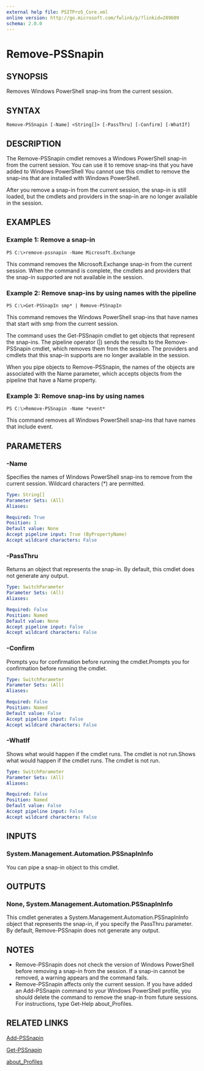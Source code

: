 ```yaml
---
external help file: PSITPro5_Core.xml
online version: http://go.microsoft.com/fwlink/p/?linkid=289609
schema: 2.0.0
---
```


# Remove-PSSnapin
## SYNOPSIS
Removes Windows PowerShell snap-ins from the current session.

## SYNTAX

```
Remove-PSSnapin [-Name] <String[]> [-PassThru] [-Confirm] [-WhatIf]
```

## DESCRIPTION
The Remove-PSSnapin cmdlet removes a Windows PowerShell snap-in from the current session.
You can use it to remove snap-ins that you have added to Windows PowerShell You cannot use this cmdlet to remove the snap-ins that are installed with Windows PowerShell.

After you remove a snap-in from the current session, the snap-in is still loaded, but the cmdlets and providers in the snap-in are no longer available in the session.

## EXAMPLES

### Example 1: Remove a snap-in
```
PS C:\>remove-pssnapin -Name Microsoft.Exchange
```

This command removes the Microsoft.Exchange snap-in from the current session.
When the command is complete, the cmdlets and providers that the snap-in supported are not available in the session.

### Example 2: Remove snap-ins by using names with the pipeline
```
PS C:\>Get-PSSnapIn smp* | Remove-PSSnapIn
```

This command removes the Windows PowerShell snap-ins that have names that start with smp from the current session.

The command uses the Get-PSSnapin cmdlet to get objects that represent the snap-ins.
The pipeline operator (|) sends the results to the Remove-PSSnapin cmdlet, which removes them from the session.
The providers and cmdlets that this snap-in supports are no longer available in the session.

When you pipe objects to Remove-PSSnapin, the names of the objects are associated with the Name parameter, which accepts objects from the pipeline that have a Name property.

### Example 3: Remove snap-ins by using names
```
PS C:\>Remove-PSSnapin -Name *event*
```

This command removes all Windows PowerShell snap-ins that have names that include event.

## PARAMETERS

### -Name
Specifies the names of Windows PowerShell snap-ins to remove from the current session.
Wildcard characters (*) are permitted.

```yaml
Type: String[]
Parameter Sets: (All)
Aliases: 

Required: True
Position: 1
Default value: None
Accept pipeline input: True (ByPropertyName)
Accept wildcard characters: False
```

### -PassThru
Returns an object that represents the snap-in.
By default, this cmdlet does not generate any output.

```yaml
Type: SwitchParameter
Parameter Sets: (All)
Aliases: 

Required: False
Position: Named
Default value: None
Accept pipeline input: False
Accept wildcard characters: False
```

### -Confirm
Prompts you for confirmation before running the cmdlet.Prompts you for confirmation before running the cmdlet.

```yaml
Type: SwitchParameter
Parameter Sets: (All)
Aliases: 

Required: False
Position: Named
Default value: False
Accept pipeline input: False
Accept wildcard characters: False
```

### -WhatIf
Shows what would happen if the cmdlet runs.
The cmdlet is not run.Shows what would happen if the cmdlet runs.
The cmdlet is not run.

```yaml
Type: SwitchParameter
Parameter Sets: (All)
Aliases: 

Required: False
Position: Named
Default value: False
Accept pipeline input: False
Accept wildcard characters: False
```

## INPUTS

### System.Management.Automation.PSSnapInInfo
You can pipe a snap-in object to this cmdlet.

## OUTPUTS

### None, System.Management.Automation.PSSnapInInfo
This cmdlet generates a System.Management.Automation.PSSnapInInfo object that represents the snap-in, if you specify the PassThru parameter.
By default, Remove-PSSnapin does not generate any output.

## NOTES
* Remove-PSSnapin does not check the version of Windows PowerShell before removing a snap-in from the session. If a snap-in cannot be removed, a warning appears and the command fails.
* Remove-PSSnapin affects only the current session. If you have added an Add-PSSnapin command to your Windows PowerShell profile, you should delete the command to remove the snap-in from future sessions. For instructions, type Get-Help about_Profiles.

## RELATED LINKS

[Add-PSSnapin](4125e0dc-d3c1-494f-87e1-4918df7d0f84)

[Get-PSSnapin](f2561ac4-9ef9-4b8b-95ca-8bfc5f51784d)

[about_Profiles](c555334d-3000-4fc4-a076-1486c3ed27ec)

